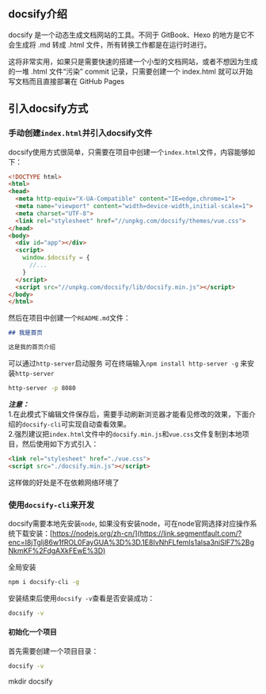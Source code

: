 ## docsify介绍

docsify 是一个动态生成文档网站的工具。不同于 GitBook、Hexo 的地方是它不会生成将 .md 转成 .html 文件，所有转换工作都是在运行时进行。

这将非常实用，如果只是需要快速的搭建一个小型的文档网站，或者不想因为生成的一堆 .html 文件“污染” commit 记录，只需要创建一个 index.html 就可以开始写文档而且直接部署在 GitHub Pages

## 引入docsify方式

### 手动创建`index.html`并引入docsify文件

docsify使用方式很简单，只需要在项目中创建一个`index.html`文件，内容能够如下：

```html
<!DOCTYPE html>
<html>
<head>
  <meta http-equiv="X-UA-Compatible" content="IE=edge,chrome=1">
  <meta name="viewport" content="width=device-width,initial-scale=1">
  <meta charset="UTF-8">
  <link rel="stylesheet" href="//unpkg.com/docsify/themes/vue.css">
</head>
<body>
  <div id="app"></div>
  <script>
    window.$docsify = {
      //...
    }
  </script>
  <script src="//unpkg.com/docsify/lib/docsify.min.js"></script>
</body>
</html>
```

然后在项目中创建一个`README.md`文件：

```markdown
## 我是首页

这是我的首页介绍
```

可以通过`http-server`启动服务
可在终端输入`npm install http-server -g` 来安装`http-server`

```bash
http-server -p 8080
```
**_注意：_**  
1.在此模式下编辑文件保存后，需要手动刷新浏览器才能看见修改的效果，下面介绍的`docsify-cli`可实现自动查看效果。  
2.强烈建议把`index.html`文件中的`docsify.min.js`和`vue.css`文件复制到本地项目，然后使用如下方式引入：

```html
<link rel="stylesheet" href="./vue.css">
<script src="./docsify.min.js"></script>
```

这样做的好处是不在依赖网络环境了

### 使用`docsify-cli`来开发

docsify需要本地先安装`node`, 如果没有安装node，可在node官网选择对应操作系统下载安装：[https://nodejs.org/zh-cn/](https://link.segmentfault.com/?enc=I8jTglj86w1fROL0FayGUA%3D%3D.1E8IvNhFLfemIs1alsa3niSlF7%2BgNkmKF%2FdgAXkFEwE%3D)

全局安装

```bash
npm i docsify-cli -g
```

安装结束后使用`docsify -v`查看是否安装成功：

```bash
docsify -v
```

#### 初始化一个项目

首先需要创建一个项目目录：


```bash
docsify -v
```
mkdir docsify